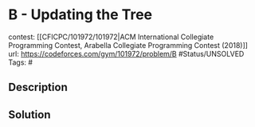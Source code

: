 # B - Updating the Tree

contest: [[CFICPC/101972/101972|ACM International Collegiate Programming Contest, Arabella Collegiate Programming Contest (2018)]]
url: https://codeforces.com/gym/101972/problem/B
#Status/UNSOLVED
Tags: #

## Description

## Solution


